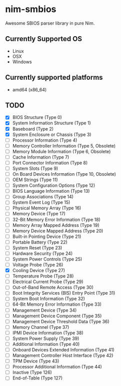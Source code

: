 # nim-smbios

Awesome SBIOS parser library in pure Nim.

## Currently Supported OS

- Linux
- OSX
- Windows

## Currently supported platforms

- amd64 (x86_64)

## TODO

- [x] BIOS Structure (Type 0)
- [x] System Information Structure (Type 1)
- [x] Baseboard (Type 2)
- [x] System Enclosure or Chassis (Type 3)
- [ ] Processor Information (Type 4)
- [ ] Memory Controller Information (Type 5, Obsolete)
- [ ] Memory Module Information (Type 6, Obsolete)
- [ ] Cache Information (Type 7)
- [ ] Port Connector Information (Type 8)
- [ ] System Slots (Type 9)
- [ ] On Board Devices Information (Type 10, Obsolete)
- [ ] OEM Strings (Type 11)
- [ ] System Configuration Options (Type 12)
- [ ] BIOS Language Information (Type 13)
- [ ] Group Associations (Type 14)
- [ ] System Event Log (Type 15)
- [ ] Physical Memory Array (Type 16)
- [ ] Memory Device (Type 17)
- [ ] 32-Bit Memory Error Information (Type 18)
- [ ] Memory Array Mapped Address (Type 19)
- [ ] Memory Device Mapped Address (Type 20)
- [ ] Built-in Pointing Device (Type 21)
- [ ] Portable Battery (Type 22)
- [ ] System Reset (Type 23)
- [ ] Hardware Security (Type 24)
- [ ] System Power Controls (Type 25)
- [ ] Voltage Probe (Type 26)
- [x] Cooling Device (Type 27)
- [ ] Temperature Probe (Type 28)
- [ ] Electrical Current Probe (Type 29)
- [ ] Out-of-Band Remote Access (Type 30)
- [ ] Boot Integrity Services (BIS) Entry Point (Type 31)
- [ ] System Boot Information (Type 32)
- [ ] 64-Bit Memory Error Information (Type 33)
- [ ] Management Device (Type 34)
- [ ] Management Device Component (Type 35)
- [ ] Management Device Threshold Data (Type 36)
- [ ] Memory Channel (Type 37)
- [ ] IPMI Device Information (Type 38)
- [ ] System Power Supply (Type 39)
- [ ] Additional Information (Type 40)
- [ ] Onboard Devices Extended Information (Type 41)
- [ ] Management Controller Host Interface (Type 42)
- [ ] TPM Device (Type 43)
- [ ] Processor Additional Information (Type 44)
- [ ] Inactive (Type 126)
- [ ] End-of-Table (Type 127)